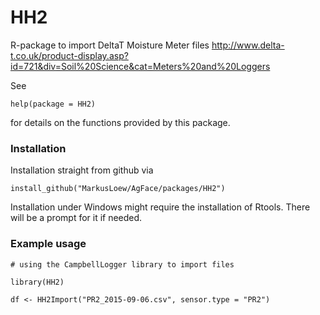 HH2
==============

R-package to import DeltaT Moisture Meter files
http://www.delta-t.co.uk/product-display.asp?id=721&div=Soil%20Science&cat=Meters%20and%20Loggers

See 

	help(package = HH2) 

for details on the functions provided by this package.

### Installation

Installation straight from github via

```{r}
install_github("MarkusLoew/AgFace/packages/HH2")
```

Installation under Windows might require the installation of Rtools. There will be a prompt for it if needed.

### Example usage

```{r}
# using the CampbellLogger library to import files

library(HH2)

df <- HH2Import("PR2_2015-09-06.csv", sensor.type = "PR2")

```
